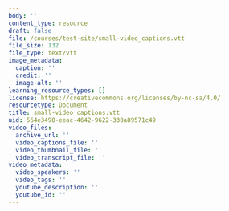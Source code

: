 ```yaml
---
body: ''
content_type: resource
draft: false
file: /courses/test-site/small-video_captions.vtt
file_size: 132
file_type: text/vtt
image_metadata:
  caption: ''
  credit: ''
  image-alt: ''
learning_resource_types: []
license: https://creativecommons.org/licenses/by-nc-sa/4.0/
resourcetype: Document
title: small-video_captions.vtt
uid: 564e3490-eeac-4642-9622-330a89571c49
video_files:
  archive_url: ''
  video_captions_file: ''
  video_thumbnail_file: ''
  video_transcript_file: ''
video_metadata:
  video_speakers: ''
  video_tags: ''
  youtube_description: ''
  youtube_id: ''
---
```

